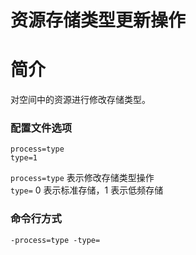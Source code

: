 # 资源存储类型更新操作

# 简介
对空间中的资源进行修改存储类型。

### 配置文件选项
```
process=type
type=1
```
`process=type` 表示修改存储类型操作  
`type=` 0 表示标准存储，1 表示低频存储  

### 命令行方式
```
-process=type -type=  
```
